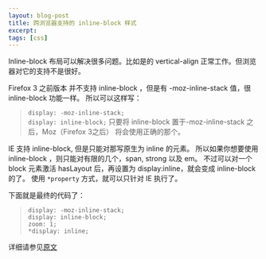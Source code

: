 ```yaml
---
layout: blog-post
title: 跨浏览器支持的 inline-block 样式
excerpt: 
tags: [css]
---
```


Inline-block 布局可以解决很多问题。比如是的 vertical-align 正常工作。但浏览器对它的支持不是很好。

Firefox 3 之前版本 并不支持 inline-block ，但是有 -moz-inline-stack 值，很 inline-block 功能一样。
所以可以这样写：
>  `display: -moz-inline-stack;`  
>  `display: inline-block;`
只要将 inline-block 置于-moz-inline-stack 之后，Moz（Firefox 3之后） 将会使用正确的那个。

IE 支持 inline-block, 但是只能对那写原生为 inline 的元素。
所以如果你想要使用 inline-block ，则只能对有限的几个，span, strong 以及 em。
不过可以对一个 block 元素激活 hasLayout 后，再设置为 display:inline，就会变成 inline-block 的了。
使用 `*property` 方式，就可以只针对 IE 执行了。

下面就是最终的代码了：
>  `display: -moz-inline-stack;`  
>  `display: inline-block;`  
>  `zoom: 1;`  
>  `*display: inline;`

详细请参见[原文][origin]

[origin]:http://foohack.com/2007/11/cross-browser-support-for-inline-block-styling/
